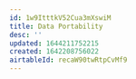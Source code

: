 ```yaml
---
id: 1w9ItttkV52Cua3mXswiM
title: Data Portability
desc: ''
updated: 1644211752215
created: 1642208756022
airtableId: recaW90twRtpCvMf9
---
```


